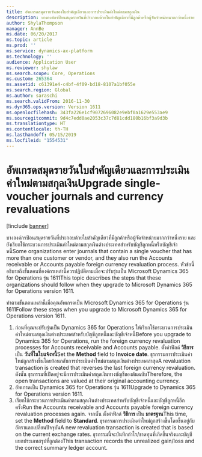 ```yaml
---
title: อัพเกรดสมุดรายวันของใบสำคัญเดียวและการประเมินค่าใหม่ตามสกุลเงิน
description: บางองค์กรป้อนสมุดรายวันที่ประกอบด้วยใบสำคัญเดียวที่มีลูกค้าหรือผู้จัดจำหน่ายมากกว่าหนึ่งราย และยังเรียกใช้กระบวนการประเมินค่าใหม่ตามสกุลเงินต่างประเทศสำหรับบัญชีลูกหนี้หรือบัญชีเจ้าหนี้ หัวข้อนี้อธิบายถึงขั้นตอนที่องค์กรเหล่านี้ควรปฏิบัติตามเมื่อจะปรับรุ่นเป็น Microsoft Dynamics 365 for Operations รุ่น 1611
author: ShylaThompson
manager: AnnBe
ms.date: 06/20/2017
ms.topic: article
ms.prod: ''
ms.service: dynamics-ax-platform
ms.technology: ''
audience: Application User
ms.reviewer: shylaw
ms.search.scope: Core, Operations
ms.custom: 265364
ms.assetid: c61391e4-c4bf-4f09-bd18-8107a1bf055e
ms.search.region: Global
ms.author: saraschi
ms.search.validFrom: 2016-11-30
ms.dyn365.ops.version: Version 1611
ms.openlocfilehash: 343fa226e1cf9072696082e9ebf0a1629e553ae9
ms.sourcegitcommit: 9d4c7edd0ae2053c37c7d81cdd180b16bf3a9d3b
ms.translationtype: HT
ms.contentlocale: th-TH
ms.lasthandoff: 05/15/2019
ms.locfileid: "1554531"
---
```

# <a name="upgrade-single-voucher-journals-and-currency-revaluations"></a><span data-ttu-id="a5355-104">อัพเกรดสมุดรายวันใบสำคัญเดียวและการประเมินค่าใหม่ตามสกุลเงิน</span><span class="sxs-lookup"><span data-stu-id="a5355-104">Upgrade single-voucher journals and currency revaluations</span></span>

[!include [banner](../includes/banner.md)]

<span data-ttu-id="a5355-105">บางองค์กรป้อนสมุดรายวันที่ประกอบด้วยใบสำคัญเดียวที่มีลูกค้าหรือผู้จัดจำหน่ายมากกว่าหนึ่งราย และยังเรียกใช้กระบวนการประเมินค่าใหม่ตามสกุลเงินต่างประเทศสำหรับบัญชีลูกหนี้หรือบัญชีเจ้าหนี้</span><span class="sxs-lookup"><span data-stu-id="a5355-105">Some organizations enter journals that contain a single voucher that has more than one customer or vendor, and they also run the Accounts receivable or Accounts payable foreign currency revaluation process.</span></span> <span data-ttu-id="a5355-106">หัวข้อนี้อธิบายถึงขั้นตอนที่องค์กรเหล่านี้ควรปฏิบัติตามเมื่อจะปรับรุ่นเป็น Microsoft Dynamics 365 for Operations รุ่น 1611</span><span class="sxs-lookup"><span data-stu-id="a5355-106">This topic describes the steps that these organizations should follow when they upgrade to Microsoft Dynamics 365 for Operations version 1611.</span></span>

<span data-ttu-id="a5355-107">ทำตามขั้นตอนเหล่านี้เมื่อคุณอัพเกรดเป็น Microsoft Dynamics 365 for Operations รุ่น 1611</span><span class="sxs-lookup"><span data-stu-id="a5355-107">Follow these steps when you upgrade to Microsoft Dynamics 365 for Operations version 1611.</span></span>

1.  <span data-ttu-id="a5355-108">ก่อนที่คุณจะปรับรุ่นเป็น Dynamics 365 for Operations ให้เรียกใช้กระบวนการประเมินค่าใหม่ตามสกุลเงินต่างประเทศสำหรับบัญชีลูกหนี้และบัญชีเจ้าหนี้</span><span class="sxs-lookup"><span data-stu-id="a5355-108">Before you upgrade to Dynamics 365 for Operations, run the foreign currency revaluation processes for Accounts receivable and Accounts payable.</span></span> <span data-ttu-id="a5355-109">ตั้งค่าฟิลด์ **วิธีการ** เป็น **วันที่ในใบแจ้งหนี้**</span><span class="sxs-lookup"><span data-stu-id="a5355-109">Set the **Method** field to **Invoice date**.</span></span> <span data-ttu-id="a5355-110">ธุรกรรมการประเมินค่าใหม่ถูกสร้างขึ้นโดยย้อนกลับการประเมินค่าใหม่ตามสกุลเงินต่างประเทศล่าสุด</span><span class="sxs-lookup"><span data-stu-id="a5355-110">A revaluation transaction is created that reverses the last foreign currency revaluation.</span></span> <span data-ttu-id="a5355-111">ดังนั้น ธุรกรรมที่เปิดอยู่จะมีการประเมินค่าสกุลเงินทางบัญชีของต้นฉบับ</span><span class="sxs-lookup"><span data-stu-id="a5355-111">Therefore, the open transactions are valued at their original accounting currency.</span></span>
2.  <span data-ttu-id="a5355-112">อัพเกรดเป็น Dynamics 365 for Operations รุ่น 1611</span><span class="sxs-lookup"><span data-stu-id="a5355-112">Upgrade to Dynamics 365 for Operations version 1611.</span></span>
3.  <span data-ttu-id="a5355-113">เรียกใช้กระบวนการประเมินค่าตามสกุลเงินต่างประเทศสำหรับบัญชีเจ้าหนี้และบัญชีลูกหนี้อีกครั้ง</span><span class="sxs-lookup"><span data-stu-id="a5355-113">Run the Accounts receivable and Accounts payable foreign currency revaluation processes again.</span></span> <span data-ttu-id="a5355-114">จากนั้น ตั้งค่าฟิลด์ **วิธีการ** เป็น **มาตรฐาน**</span><span class="sxs-lookup"><span data-stu-id="a5355-114">This time, set the **Method** field to **Standard**.</span></span> <span data-ttu-id="a5355-115">ธุรกรรมการประเมินค่าใหม่ถูกสร้างขึ้นโดยขึ้นอยู่กับอัตราแลกเปลี่ยนปัจจุบัน</span><span class="sxs-lookup"><span data-stu-id="a5355-115">A new revaluation transaction is created that is based on the current exchange rates.</span></span> <span data-ttu-id="a5355-116">ธุรกรรมนี้จะบันทึกกำไร/ขาดทุนที่เกิดขึ้นจริงและบัญชีแยกประเภทสรุปที่ถูกต้อง</span><span class="sxs-lookup"><span data-stu-id="a5355-116">This transaction records the unrealized gain/loss and the correct summary ledger account.</span></span>




